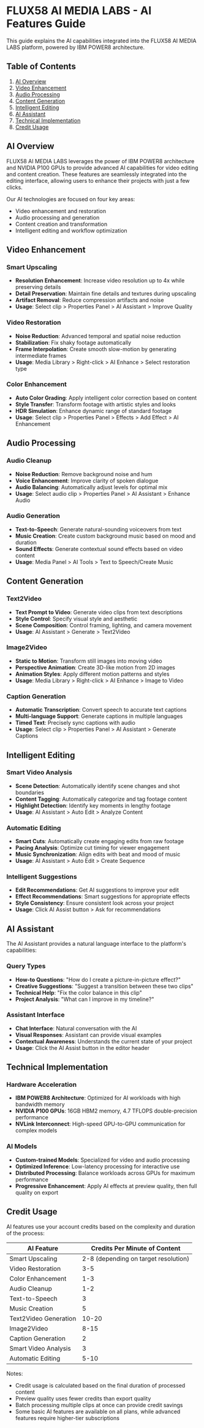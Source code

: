 # FLUX58 AI MEDIA LABS - AI Features Guide

This guide explains the AI capabilities integrated into the FLUX58 AI MEDIA LABS platform, powered by IBM POWER8 architecture.

## Table of Contents

1. [AI Overview](#ai-overview)
2. [Video Enhancement](#video-enhancement)
3. [Audio Processing](#audio-processing)
4. [Content Generation](#content-generation)
5. [Intelligent Editing](#intelligent-editing)
6. [AI Assistant](#ai-assistant)
7. [Technical Implementation](#technical-implementation)
8. [Credit Usage](#credit-usage)

## AI Overview

FLUX58 AI MEDIA LABS leverages the power of IBM POWER8 architecture and NVIDIA P100 GPUs to provide advanced AI capabilities for video editing and content creation. These features are seamlessly integrated into the editing interface, allowing users to enhance their projects with just a few clicks.

Our AI technologies are focused on four key areas:
- Video enhancement and restoration
- Audio processing and generation
- Content creation and transformation
- Intelligent editing and workflow optimization

## Video Enhancement

### Smart Upscaling

- **Resolution Enhancement**: Increase video resolution up to 4x while preserving details
- **Detail Preservation**: Maintain fine details and textures during upscaling
- **Artifact Removal**: Reduce compression artifacts and noise
- **Usage**: Select clip > Properties Panel > AI Assistant > Improve Quality

### Video Restoration

- **Noise Reduction**: Advanced temporal and spatial noise reduction
- **Stabilization**: Fix shaky footage automatically
- **Frame Interpolation**: Create smooth slow-motion by generating intermediate frames
- **Usage**: Media Library > Right-click > AI Enhance > Select restoration type

### Color Enhancement

- **Auto Color Grading**: Apply intelligent color correction based on content
- **Style Transfer**: Transform footage with artistic styles and looks
- **HDR Simulation**: Enhance dynamic range of standard footage
- **Usage**: Select clip > Properties Panel > Effects > Add Effect > AI Enhancement

## Audio Processing

### Audio Cleanup

- **Noise Reduction**: Remove background noise and hum
- **Voice Enhancement**: Improve clarity of spoken dialogue
- **Audio Balancing**: Automatically adjust levels for optimal mix
- **Usage**: Select audio clip > Properties Panel > AI Assistant > Enhance Audio

### Audio Generation

- **Text-to-Speech**: Generate natural-sounding voiceovers from text
- **Music Creation**: Create custom background music based on mood and duration
- **Sound Effects**: Generate contextual sound effects based on video content
- **Usage**: Media Panel > AI Tools > Text to Speech/Create Music

## Content Generation

### Text2Video

- **Text Prompt to Video**: Generate video clips from text descriptions
- **Style Control**: Specify visual style and aesthetic
- **Scene Composition**: Control framing, lighting, and camera movement
- **Usage**: AI Assistant > Generate > Text2Video

### Image2Video

- **Static to Motion**: Transform still images into moving video
- **Perspective Animation**: Create 3D-like motion from 2D images
- **Animation Styles**: Apply different motion patterns and styles
- **Usage**: Media Library > Right-click > AI Enhance > Image to Video

### Caption Generation

- **Automatic Transcription**: Convert speech to accurate text captions
- **Multi-language Support**: Generate captions in multiple languages
- **Timed Text**: Precisely sync captions with audio
- **Usage**: Select clip > Properties Panel > AI Assistant > Generate Captions

## Intelligent Editing

### Smart Video Analysis

- **Scene Detection**: Automatically identify scene changes and shot boundaries
- **Content Tagging**: Automatically categorize and tag footage content
- **Highlight Detection**: Identify key moments in lengthy footage
- **Usage**: AI Assistant > Auto Edit > Analyze Content

### Automatic Editing

- **Smart Cuts**: Automatically create engaging edits from raw footage
- **Pacing Analysis**: Optimize cut timing for viewer engagement
- **Music Synchronization**: Align edits with beat and mood of music
- **Usage**: AI Assistant > Auto Edit > Create Sequence

### Intelligent Suggestions

- **Edit Recommendations**: Get AI suggestions to improve your edit
- **Effect Recommendations**: Smart suggestions for appropriate effects
- **Style Consistency**: Ensure consistent look across your project
- **Usage**: Click AI Assist button > Ask for recommendations

## AI Assistant

The AI Assistant provides a natural language interface to the platform's capabilities:

### Query Types

- **How-to Questions**: "How do I create a picture-in-picture effect?"
- **Creative Suggestions**: "Suggest a transition between these two clips"
- **Technical Help**: "Fix the color balance in this clip"
- **Project Analysis**: "What can I improve in my timeline?"

### Assistant Interface

- **Chat Interface**: Natural conversation with the AI
- **Visual Responses**: Assistant can provide visual examples
- **Contextual Awareness**: Understands the current state of your project
- **Usage**: Click the AI Assist button in the editor header

## Technical Implementation

### Hardware Acceleration

- **IBM POWER8 Architecture**: Optimized for AI workloads with high bandwidth memory
- **NVIDIA P100 GPUs**: 16GB HBM2 memory, 4.7 TFLOPS double-precision performance
- **NVLink Interconnect**: High-speed GPU-to-GPU communication for complex models

### AI Models

- **Custom-trained Models**: Specialized for video and audio processing
- **Optimized Inference**: Low-latency processing for interactive use
- **Distributed Processing**: Balance workloads across GPUs for maximum performance
- **Progressive Enhancement**: Apply AI effects at preview quality, then full quality on export

## Credit Usage

AI features use your account credits based on the complexity and duration of the process:

| AI Feature | Credits Per Minute of Content |
|------------|-------------------------------|
| Smart Upscaling | 2-8 (depending on target resolution) |
| Video Restoration | 3-5 |
| Color Enhancement | 1-3 |
| Audio Cleanup | 1-2 |
| Text-to-Speech | 3 |
| Music Creation | 5 |
| Text2Video Generation | 10-20 |
| Image2Video | 8-15 |
| Caption Generation | 2 |
| Smart Video Analysis | 3 |
| Automatic Editing | 5-10 |

Notes:
- Credit usage is calculated based on the final duration of processed content
- Preview quality uses fewer credits than export quality
- Batch processing multiple clips at once can provide credit savings
- Some basic AI features are available on all plans, while advanced features require higher-tier subscriptions